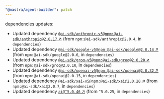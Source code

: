 ```yaml
---
"@mastra/agent-builder": patch
---
```

dependencies updates:
  - Updated dependency [`@ai-sdk/anthropic-v5@npm:@ai-sdk/anthropic@2.0.17` ↗︎](https://www.npmjs.com/package/@ai-sdk/anthropic-v5/v/2.0.17) (from `npm:@ai-sdk/anthropic@2.0.4`, in `dependencies`)
  - Updated dependency [`@ai-sdk/google-v5@npm:@ai-sdk/google@2.0.14` ↗︎](https://www.npmjs.com/package/@ai-sdk/google-v5/v/2.0.14) (from `npm:@ai-sdk/google@2.0.6`, in `dependencies`)
  - Updated dependency [`@ai-sdk/groq-v5@npm:@ai-sdk/groq@2.0.20` ↗︎](https://www.npmjs.com/package/@ai-sdk/groq-v5/v/2.0.20) (from `npm:@ai-sdk/groq@2.0.10`, in `dependencies`)
  - Updated dependency [`@ai-sdk/openai-v5@npm:@ai-sdk/openai@2.0.32` ↗︎](https://www.npmjs.com/package/@ai-sdk/openai-v5/v/2.0.32) (from `npm:@ai-sdk/openai@2.0.15`, in `dependencies`)
  - Updated dependency [`@ai-sdk/xai-v5@npm:@ai-sdk/xai@2.0.20` ↗︎](https://www.npmjs.com/package/@ai-sdk/xai-v5/v/2.0.20) (from `npm:@ai-sdk/xai@2.0.7`, in `dependencies`)
  - Updated dependency [`ai@^5.0.46` ↗︎](https://www.npmjs.com/package/ai/v/5.0.46) (from `^5.0.25`, in `dependencies`)
